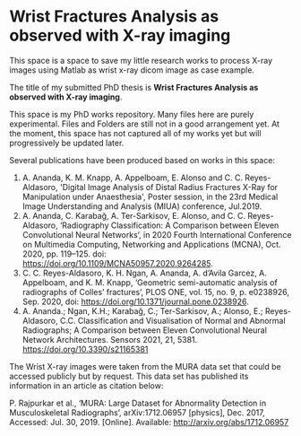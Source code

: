 # Wrist Fractures Analysis as observed with X-ray imaging
This space is a space to save my little research works to process X-ray images using Matlab as wrist x-ray dicom image as case example.

The title of my submitted PhD thesis is **Wrist Fractures Analysis as observed with X-ray imaging**.

This space is my PhD works repository. Many files here are purely experimental. 
Files and Folders are still not in a good arrangement yet.
At the moment, this space has not captured all of my works yet but will progressively be updated later. 

Several publications have been produced based on works in this space: 
1.  A. Ananda, K. M. Knapp, A. Appelboam, E. Alonso and C. C. Reyes-Aldasoro, 'Digital Image Analysis of Distal Radius Fractures X-Ray for Manipulation under Anaesthesia', Poster session, in the 23rd Medical Image Understanding and Analysis (MIUA) conference, Jul.2019.
2.  A. Ananda, C. Karabağ, A. Ter-Sarkisov, E. Alonso, and C. C. Reyes-Aldasoro, ‘Radiography Classification: A Comparison between Eleven Convolutional Neural Networks’, in 2020 Fourth International Conference on Multimedia Computing, Networking and Applications (MCNA), Oct. 2020, pp. 119–125. doi: https://doi.org/10.1109/MCNA50957.2020.9264285.
3. C. C. Reyes-Aldasoro, K. H. Ngan, A. Ananda, A. d’Avila Garcez, A. Appelboam, and K. M. Knapp, ‘Geometric semi-automatic analysis of radiographs of Colles’ fractures’, PLOS ONE, vol. 15, no. 9, p. e0238926, Sep. 2020, doi: https://doi.org/10.1371/journal.pone.0238926.
4. A. Ananda.; Ngan, K.H.; Karabağ, C.; Ter-Sarkisov, A.; Alonso, E.; Reyes-Aldasoro, C.C. Classification and Visualisation of Normal and Abnormal Radiographs; A Comparison between Eleven Convolutional Neural Network Architectures. Sensors 2021, 21, 5381. https://doi.org/10.3390/s21165381

The Wrist X-ray images were taken from the MURA data set that could be accessed publicly but by request. This data set has published its information in an article as citation below:

P. Rajpurkar et al., ‘MURA: Large Dataset for Abnormality Detection in Musculoskeletal Radiographs’, arXiv:1712.06957 [physics], Dec. 2017, Accessed: Jul. 30, 2019. [Online]. Available: http://arxiv.org/abs/1712.06957
